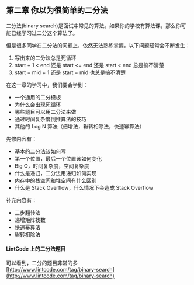 ## 第二章 你以为很简单的二分法

二分法\(binary search\)是面试中常见的算法。如果你的学校有算法课，那么你可能已经学习过二分这个算法了。

但是很多同学在二分法的问题上，依然无法熟练掌握，以下问题经常会不断发生：

1. 写出来的二分法总是死循环
2. start + 1 &lt; end 还是 start &lt;= end 还是 start &lt; end 总是搞不清楚
3. start = mid + 1 还是 start = mid 也总是搞不清楚

在这一章的学习中，我们要会学到：

* 一个通用的二分模板
* 为什么会出现死循环
* 哪些题目可以用二分法来做
* 通过时间复杂度倒推算法的技巧
* 其他的 Log N 算法（倍增法，辗转相除法，快速幂算法）

先修内容有：

* 基本的二分法该如何写
* 第一个位置，最后一个位置该如何变化
* Big O，时间复杂度，空间复杂度
* 什么是递归，二分法用递归如何实现
* 内存中的栈空间和堆空间有什么区别
* 什么是 Stack Overflow，什么情况下会造成 Stack Overflow

补充内容有：

* 三步翻转法
* 递增矩阵找数
* 快速幂算法
* 辗转相除法

#### LintCode 上的二分法题目

可以看到，二分的题目非常的多  
[http://www.lintcode.com/tag/binary-search](http://www.lintcode.com/tag/binary-search)

